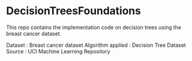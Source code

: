 # DecisionTreesFoundations
This repo contains the implementation code on decision trees using the breast cancer dataset.

Dataset : Breast cancer dataset
Algorithm  applied : Decision Tree
Dataset Source : UCI Machine Learning Repository